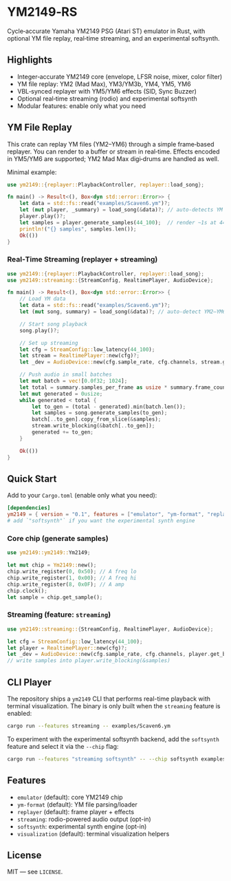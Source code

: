 # YM2149‑RS

Cycle‑accurate Yamaha YM2149 PSG (Atari ST) emulator in Rust, with optional YM file replay, real‑time streaming, and an experimental softsynth.

## Highlights

- Integer‑accurate YM2149 core (envelope, LFSR noise, mixer, color filter)
- YM file replay: YM2 (Mad Max), YM3/YM3b, YM4, YM5, YM6
- VBL‑synced replayer with YM5/YM6 effects (SID, Sync Buzzer)
- Optional real‑time streaming (rodio) and experimental softsynth
- Modular features: enable only what you need

## YM File Replay

This crate can replay YM files (YM2–YM6) through a simple frame‑based replayer.
You can render to a buffer or stream in real‑time. Effects encoded in YM5/YM6 are supported; YM2 Mad Max digi‑drums are handled as well.

Minimal example:

```rust
use ym2149::{replayer::PlaybackController, replayer::load_song};

fn main() -> Result<(), Box<dyn std::error::Error>> {
    let data = std::fs::read("examples/Scaven6.ym")?;
    let (mut player, _summary) = load_song(&data)?; // auto-detects YM version
    player.play()?;
    let samples = player.generate_samples(44_100);  // render ~1s at 44.1kHz
    println!("{} samples", samples.len());
    Ok(())
}
```

### Real‑Time Streaming (replayer + streaming)

```rust
use ym2149::{replayer::PlaybackController, replayer::load_song};
use ym2149::streaming::{StreamConfig, RealtimePlayer, AudioDevice};

fn main() -> Result<(), Box<dyn std::error::Error>> {
    // Load YM data
    let data = std::fs::read("examples/Scaven6.ym")?;
    let (mut song, summary) = load_song(&data)?; // auto-detect YM2–YM6

    // Start song playback
    song.play()?;

    // Set up streaming
    let cfg = StreamConfig::low_latency(44_100);
    let stream = RealtimePlayer::new(cfg)?;
    let _dev = AudioDevice::new(cfg.sample_rate, cfg.channels, stream.get_buffer())?;

    // Push audio in small batches
    let mut batch = vec![0.0f32; 1024];
    let total = summary.samples_per_frame as usize * summary.frame_count as usize;
    let mut generated = 0usize;
    while generated < total {
        let to_gen = (total - generated).min(batch.len());
        let samples = song.generate_samples(to_gen);
        batch[..to_gen].copy_from_slice(&samples);
        stream.write_blocking(&batch[..to_gen]);
        generated += to_gen;
    }

    Ok(())
}
```

## Quick Start

Add to your `Cargo.toml` (enable only what you need):

```toml
[dependencies]
ym2149 = { version = "0.1", features = ["emulator", "ym-format", "replayer", "streaming"] }
# add `"softsynth"` if you want the experimental synth engine
```

### Core chip (generate samples)

```rust
use ym2149::ym2149::Ym2149;

let mut chip = Ym2149::new();
chip.write_register(0, 0x50); // A freq lo
chip.write_register(1, 0x00); // A freq hi
chip.write_register(8, 0x0F); // A amp
chip.clock();
let sample = chip.get_sample();
```

### Streaming (feature: `streaming`)

```rust
use ym2149::streaming::{StreamConfig, RealtimePlayer, AudioDevice};

let cfg = StreamConfig::low_latency(44_100);
let player = RealtimePlayer::new(cfg)?;
let _dev = AudioDevice::new(cfg.sample_rate, cfg.channels, player.get_buffer())?;
// write samples into player.write_blocking(&samples)
```

## CLI Player

The repository ships a `ym2149` CLI that performs real-time playback with terminal visualization. The binary is only built when the `streaming` feature is enabled:

```bash
cargo run --features streaming -- examples/Scaven6.ym
```

To experiment with the experimental softsynth backend, add the `softsynth` feature and select it via the `--chip` flag:

```bash
cargo run --features "streaming softsynth" -- --chip softsynth examples/Ashtray.ym
```

## Features

- `emulator` (default): core YM2149 chip
- `ym-format` (default): YM file parsing/loader
- `replayer` (default): frame player + effects
- `streaming`: rodio-powered audio output (opt-in)
- `softsynth`: experimental synth engine (opt-in)
- `visualization` (default): terminal visualization helpers

## License

MIT — see `LICENSE`.
